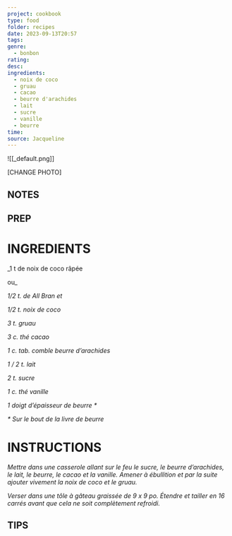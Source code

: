 ```yaml
---
project: cookbook
type: food
folder: recipes
date: 2023-09-13T20:57
tags: 
genre:
  - bonbon
rating: 
desc: 
ingredients:
  - noix de coco
  - gruau
  - cacao
  - beurre d'arachides
  - lait
  - sucre
  - vanille
  - beurre
time: 
source: Jacqueline
---
```


![[_default.png]]

[CHANGE PHOTO]


## NOTES




## PREP


# INGREDIENTS

_1 t de noix de coco râpée 

ou_

_1/2 t. de All Bran et_

_1/2 t. noix de coco_

_3 t. gruau_

_3 c. thé cacao_

_1 c. tab. comble beurre d’arachides_

_1 / 2 t. lait_

_2 t. sucre_

_1 c. thé vanille_

_1 doigt d’épaisseur de beurre *_

_* Sur le bout de la livre de beurre_




# INSTRUCTIONS

_Mettre dans une casserole allant sur le feu le_
_sucre, le beurre d’arachides, le lait, le beurre,_
_le cacao et la vanille. Amener à ébullition et_
_par la suite ajouter vivement la noix de coco_
_et le gruau._

_Verser dans une tôle à gâteau graissée de 9_
_x 9 po. Étendre et tailler en 16 carrés avant_
_que cela ne soit complètement refroidi._



## TIPS



